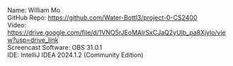 Name: William Mo \
GitHub Repo: https://github.com/Water-Bottl3/project-0-CS2400 \
Video: https://drive.google.com/file/d/1VNO5rJEoMAlrSxCJaQ2yUlb_pa8Xjylo/view?usp=drive_link \
Screencast Software: OBS 31.0.1 \
IDE: IntelliJ IDEA 2024.1.2 (Community Edition)
